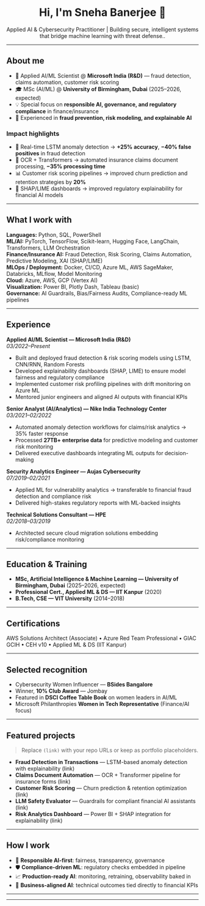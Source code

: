 <!-- Profile README -->

<h1 align="center">Hi, I'm Sneha Banerjee 👋</h1>
<p align="center">
Applied AI & Cybersecurity Practitioner | Building secure, intelligent systems that bridge machine learning with threat defense.</b>.
</p>

<!-- <p align="center">
  <a href="mailto:you@email.com">Email</a> •
  <a href="https://www.linkedin.com/in/your-handle">LinkedIn</a> •
  <a href="https://twitter.com/your-handle">X/Twitter</a> •
  <a href="https://your-website.com">Website/Portfolio</a>
</p> -->

---

## About me

- 🤖 Applied AI/ML Scientist @ **Microsoft India (R&D)** — fraud detection, claims automation, customer risk scoring  
- 🎓 MSc (AI/ML) @ **University of Birmingham, Dubai** (2025–2026, expected)  
- 💡 Special focus on **responsible AI, governance, and regulatory compliance** in finance/insurance  
- 🔎 Experienced in **fraud prevention, risk modeling, and explainable AI**  

### Impact highlights
- 🚀 Real-time LSTM anomaly detection → **+25% accuracy**, **−40% false positives** in fraud detection  
- 🧾 OCR + Transformers → automated insurance claims document processing, **−35% processing time**  
- 📊 Customer risk scoring pipelines → improved churn prediction and retention strategies by **20%**  
- 🔐 SHAP/LIME dashboards → improved regulatory explainability for financial AI models  

---

## What I work with

**Languages:** Python, SQL, PowerShell  
**ML/AI:** PyTorch, TensorFlow, Scikit-learn, Hugging Face, LangChain, Transformers, LLM Orchestration  
**Finance/Insurance AI:** Fraud Detection, Risk Scoring, Claims Automation, Predictive Modeling, XAI (SHAP/LIME)  
**MLOps / Deployment:** Docker, CI/CD, Azure ML, AWS SageMaker, Databricks, MLflow, Model Monitoring  
**Cloud:** Azure, AWS, GCP (Vertex AI)  
**Visualization:** Power BI, Plotly Dash, Tableau (basic)  
**Governance:** AI Guardrails, Bias/Fairness Audits, Compliance-ready ML pipelines  

---

## Experience

**Applied AI/ML Scientist — Microsoft India (R&D)**  
*03/2022–Present*  
- Built and deployed fraud detection & risk scoring models using LSTM, CNN/RNN, Random Forests  
- Developed explainability dashboards (SHAP, LIME) to ensure model fairness and regulatory compliance  
- Implemented customer risk profiling pipelines with drift monitoring on Azure ML  
- Mentored junior engineers and aligned AI outputs with financial KPIs  

**Senior Analyst (AI/Analytics) — Nike India Technology Center**  
*03/2021–02/2022*  
- Automated anomaly detection workflows for claims/risk analytics → 35% faster response  
- Processed **27TB+ enterprise data** for predictive modeling and customer risk monitoring  
- Delivered executive dashboards integrating ML outputs for decision-making  

**Security Analytics Engineer — Aujas Cybersecurity**  
*07/2019–02/2021*  
- Applied ML for vulnerability analytics → transferable to financial fraud detection and compliance risk  
- Delivered high-stakes regulatory reports with ML-backed insights  

**Technical Solutions Consultant — HPE**  
*02/2018–03/2019*  
- Architected secure cloud migration solutions embedding risk/compliance monitoring  

---

## Education & Training

- **MSc, Artificial Intelligence & Machine Learning — University of Birmingham, Dubai** (2025–2026, expected)  
- **Professional Cert., Applied ML & DS — IIT Kanpur** (2020)  
- **B.Tech, CSE — VIT University** (2014–2018)  

---

## Certifications

AWS Solutions Architect (Associate) • Azure Red Team Professional • GIAC GCIH • CEH v10 • Applied ML & DS (IIT Kanpur)  

---

## Selected recognition

- Cybersecurity Women Influencer — **BSides Bangalore**  
- Winner, **10% Club Award** — Jombay  
- Featured in **DSCI Coffee Table Book** on women leaders in AI/ML  
- Microsoft Philanthropies **Women in Tech Representative** (Finance/AI focus)  

---

## Featured projects

> Replace `(link)` with your repo URLs or keep as portfolio placeholders.

- **Fraud Detection in Transactions** — LSTM-based anomaly detection with explainability (link)  
- **Claims Document Automation** — OCR + Transformer pipeline for insurance forms (link)  
- **Customer Risk Scoring** — Churn prediction & retention optimization (link)  
- **LLM Safety Evaluator** — Guardrails for compliant financial AI assistants (link)  
- **Risk Analytics Dashboard** — Power BI + SHAP integration for explainability (link)  

---

## How I work

- 🧭 **Responsible AI-first**: fairness, transparency, governance  
- 🛡️ **Compliance-driven ML**: regulatory checks embedded in pipeline  
- 📈 **Production-ready AI**: monitoring, retraining, observability baked in  
- 🤝 **Business-aligned AI**: technical outcomes tied directly to financial KPIs  

---


---

<!-- Optional: GitHub stats (uncomment and set your username) -->
<!--
<p align="center">
  <img src="https://github-readme-stats.vercel.app/api?username=<your-username>&show_icons=true" alt="GitHub stats" />
</p>
<p align="center">
  <img src="https://github-readme-streak-stats.herokuapp.com/?user=<your-username>" alt="GitHub streak" />
</p>
<p align="center">
  <img src="https://github-readme-stats.vercel.app/api/top-langs/?username=<your-username>&layout=compact" alt="Top Languages" />
</p>
-->

